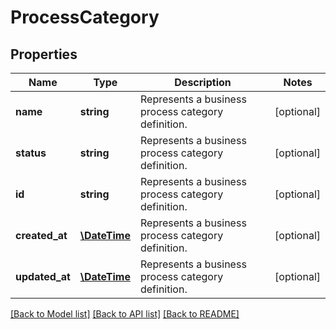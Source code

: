 # ProcessCategory

## Properties
Name | Type | Description | Notes
------------ | ------------- | ------------- | -------------
**name** | **string** | Represents a business process category definition. | [optional] 
**status** | **string** | Represents a business process category definition. | [optional] 
**id** | **string** | Represents a business process category definition. | [optional] 
**created_at** | [**\DateTime**](\DateTime.md) | Represents a business process category definition. | [optional] 
**updated_at** | [**\DateTime**](\DateTime.md) | Represents a business process category definition. | [optional] 

[[Back to Model list]](../README.md#documentation-for-models) [[Back to API list]](../README.md#documentation-for-api-endpoints) [[Back to README]](../README.md)


